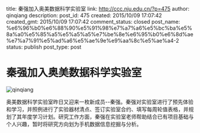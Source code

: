 title: 秦强加入奥美数据科学实验室
link: http://ccc.nju.edu.cn/?p=475
author: qinqiang
description: 
post_id: 475
created: 2015/10/09 17:07:42
created_gmt: 2015/10/09 17:07:42
comment_status: closed
post_name: %e6%96%b0%e6%88%90%e5%91%98%e7%a7%a6%e5%bc%ba%e5%8a%a0%e5%85%a5%e5%a5%a5%e7%be%8e%e6%95%b0%e6%8d%ae%e7%a7%91%e5%ad%a6%e5%ae%9e%e9%aa%8c%e5%ae%a4-2
status: publish
post_type: post

# 秦强加入奥美数据科学实验室

![qinqiang](:8089/wp-content/uploads/2015/10/qinqiang-614x1024.jpg)

奥美数据科学实验室昨日又迎来一枚新成员--秦强。秦强对实验室进行了预先体验和学习，并照例进行了实验器材清点、签订实验室合约、填写每周轮值表格，并规划了其年度学习计划。研究工作方面，秦强在实验室老师帮助结合已有项目基础与个人兴趣，暂时将研究方向划为手机数据信息挖掘与分析。